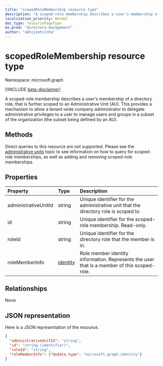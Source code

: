 ```yaml
---
title: "scopedRoleMembership resource type"
description: "A scoped-role membership describes a user's membership of a directory role, that is further scoped to an Administrative Unit (AU).  This provides a mechanism to allow a tenant-wide company adminsistrator to delegate administrative privileges to a user to manage users and groups in a subset of the organization (the subset being defined by an AU)."
localization_priority: Normal
doc_type: resourcePageType
ms.prod: "directory-management"
author: "abhijeetsinha"
---
```


# scopedRoleMembership resource type

Namespace: microsoft.graph

[!INCLUDE [beta-disclaimer](../../includes/beta-disclaimer.md)]

A scoped-role membership describes a user's membership of a directory role, that is further scoped to an Administrative Unit (AU).  This provides a mechanism to allow a tenant-wide company administrator to delegate administrative privileges to a user to manage users and groups in a subset of the organization (the subset being defined by an AU).

## Methods
Direct queries to this resource are not supported.  Please see the [administrative units](administrativeunit.md) topic to see information on how to query for scoped-role memberships, as well as adding and removing scoped-role memberships.

## Properties
| Property   | Type | Description |
|:---------------|:--------|:----------|
|administrativeUnitId|string|Unique identifier for the administrative unit that the directory role is scoped to|
|id|string| Unique identifier for the scoped-role membership. Read-only.|
|roleId|string| Unique identifier for the directory role that the member is in.|
|roleMemberInfo|[identity](identity.md)| Role member identity information. Represents the user that is a member of this scoped-role.|

## Relationships
None


## JSON representation

Here is a JSON representation of the resource.

<!-- {
  "blockType": "resource",
  "optionalProperties": [

  ],
  "@odata.type": "microsoft.graph.scopedRoleMembership"
}-->

```json
{
  "administrativeUnitId": "string",
  "id": "string (identifier)",
  "roleId": "string",
  "roleMemberInfo": {"@odata.type": "microsoft.graph.identity"}
}

```

<!-- uuid: 8fcb5dbc-d5aa-4681-8e31-b001d5168d79
2015-10-25 14:57:30 UTC -->
<!--
{
  "type": "#page.annotation",
  "description": "scopedRoleMembership resource",
  "keywords": "",
  "section": "documentation",
  "tocPath": "",
  "suppressions": []
}
-->


